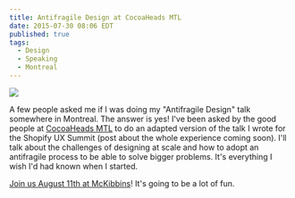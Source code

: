 ```yaml
---
title: Antifragile Design at CocoaHeads MTL
date: 2015-07-30 08:06 EDT
published: true
tags:
  - Design
  - Speaking
  - Montreal
---
```


![](http://cl.ly/image/191c2O3W290v/1)

A few people asked me if I was doing my "Antifragile Design" talk somewhere in Montreal. The answer is yes! I've been asked by the good people at [CocoaHeads MTL](http://cocoaheadsmtl.com) to do an adapted version of the talk I wrote for the Shopify UX Summit (post about the whole experience coming soon). I'll talk about the challenges of designing at scale and how to adopt an antifragile process to be able to solve bigger problems. It's everything I wish I'd had known when I started.

[Join us August 11th at McKibbins](http://www.meetup.com/fr/CocoaHeads-Montreal/events/224056239/)! It's going to be a lot of fun.
